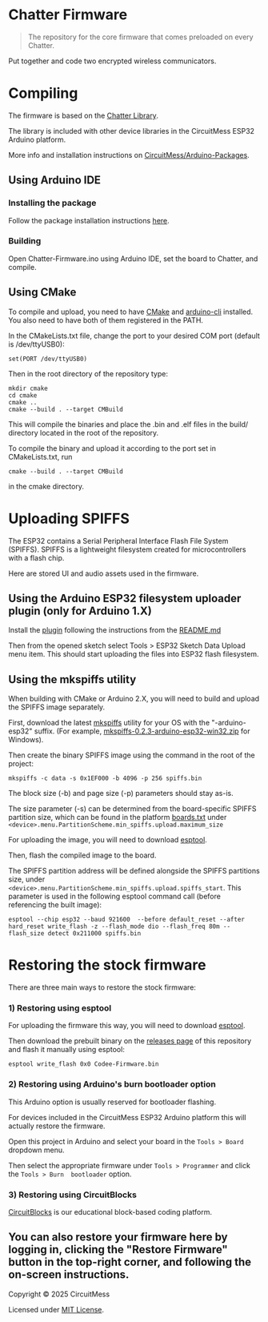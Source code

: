 # Chatter Firmware

> The repository for the core firmware that comes preloaded on every Chatter.


Put together and code two encrypted wireless communicators.

# Compiling

The firmware is based on the [Chatter Library](https://github.com/CircuitMess/Chatter-Library).

The library is included with other device libraries in the CircuitMess ESP32 Arduino platform.

More info and installation instructions
on [CircuitMess/Arduino-Packages](https://github.com/CircuitMess/Arduino-Packages).

## Using Arduino IDE

### Installing the package

Follow the package installation
instructions [here](https://github.com/CircuitMess/Arduino-Packages?tab=readme-ov-file#installation).

### Building

Open Chatter-Firmware.ino using Arduino IDE, set the board to Chatter, and compile.

## Using CMake

To compile and upload, you need to have [CMake](https://cmake.org/)
and [arduino-cli](https://github.com/arduino/arduino-cli) installed. You also need to have both of
them registered in the PATH.

In the CMakeLists.txt file, change the port to your desired COM port (default is /dev/ttyUSB0):

```
set(PORT /dev/ttyUSB0)
```

Then in the root directory of the repository type:

```
mkdir cmake
cd cmake
cmake ..
cmake --build . --target CMBuild
```

This will compile the binaries and place the .bin and .elf files in the build/ directory located in
the root of the repository.

To compile the binary and upload it according to the port set in CMakeLists.txt, run

```
cmake --build . --target CMBuild
```

in the cmake directory.

# Uploading SPIFFS

The ESP32 contains a Serial Peripheral Interface Flash File System (SPIFFS). SPIFFS is a
lightweight filesystem created for microcontrollers with a flash chip.

Here are stored UI and audio assets used in the firmware.

## Using the Arduino ESP32 filesystem uploader plugin (only for Arduino 1.X)

Install the [plugin](https://github.com/me-no-dev/arduino-esp32fs-plugin) following the instructions
from
the [README.md](https://github.com/me-no-dev/arduino-esp32fs-plugin?tab=readme-ov-file#installation)

Then from the opened sketch select Tools > ESP32 Sketch Data Upload menu item. This should start
uploading the files into ESP32 flash filesystem.

## Using the mkspiffs utility

When building with CMake or Arduino 2.X, you will need to build and upload the SPIFFS image
separately.

First, download the latest [mkspiffs](https://github.com/igrr/mkspiffs) utility for your OS with
the "-arduino-esp32" suffix. (For
example, [mkspiffs-0.2.3-arduino-esp32-win32.zip](https://github.com/igrr/mkspiffs/releases/download/0.2.3/mkspiffs-0.2.3-arduino-esp32-win32.zip)
for Windows).

Then create the binary SPIFFS image using the command in the root of the project:

```
mkspiffs -c data -s 0x1EF000 -b 4096 -p 256 spiffs.bin
```

The block size (-b) and page size (-p) parameters should stay as-is.

The size parameter (-s) can be determined from the board-specific SPIFFS partition size, which
can be found in the
platform [boards.txt](https://github.com/CircuitMess/Arduino-ESP32/blob/master/boards.txt) under
`<device>.menu.PartitionScheme.min_spiffs.upload.maximum_size`

For uploading the image, you will need to download [esptool](https://github.com/espressif/esptool).

Then, flash the compiled image to the board.

The SPIFFS partition address will be defined alongside the SPIFFS partitions size, under
`<device>.menu.PartitionScheme.min_spiffs.upload.spiffs_start`.
This parameter is used in the
following esptool command call (before referencing the built image):

```
esptool --chip esp32 --baud 921600  --before default_reset --after hard_reset write_flash -z --flash_mode dio --flash_freq 80m --flash_size detect 0x211000 spiffs.bin
```

# Restoring the stock firmware

There are three main ways to restore the stock firmware:

### 1) Restoring using esptool

For uploading the firmware this way, you will need to
download [esptool](https://github.com/espressif/esptool).

Then download the prebuilt binary on
the [releases page](https://github.com/CircuitMess/Chatter-Firmware/releases) of this repository
and flash it manually using esptool:

```shell
esptool write_flash 0x0 Codee-Firmware.bin
```

### 2) Restoring using Arduino's burn bootloader option

This Arduino option is usually reserved for bootloader flashing.

For devices included in the CircuitMess ESP32 Arduino platform this will actually restore the
firmware.

Open this project in Arduino and select your board in the `Tools > Board` dropdown menu.

Then select the appropriate firmware under `Tools > Programmer` and click the `Tools > Burn 
bootloader` option.

### 3) Restoring using CircuitBlocks

[CircuitBlocks](https://code.circuitmess.com/) is our educational block-based coding platform.

You can also restore your firmware here by logging in, clicking the "Restore Firmware" button in
the top-right corner, and following the on-screen instructions.
---
Copyright © 2025 CircuitMess

Licensed under [MIT License](https://opensource.org/licenses/MIT).